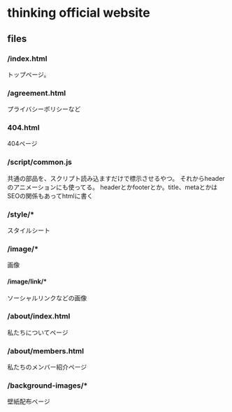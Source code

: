 # thinking official website

## files

### /index.html

トップページ。

### /agreement.html

プライバシーポリシーなど

### 404.html

404ページ

### /script/common.js

共通の部品を、スクリプト読み込ますだけで標示させるやつ。
それからheaderのアニメーションにも使ってる。
headerとかfooterとか。title、metaとかはSEOの関係もあってhtmlに書く

### /style/*

スタイルシート

### /image/*

画像

#### /image/link/*

ソーシャルリンクなどの画像

### /about/index.html

私たちについてページ

### /about/members.html

私たちのメンバー紹介ページ

### /background-images/*

壁紙配布ページ

